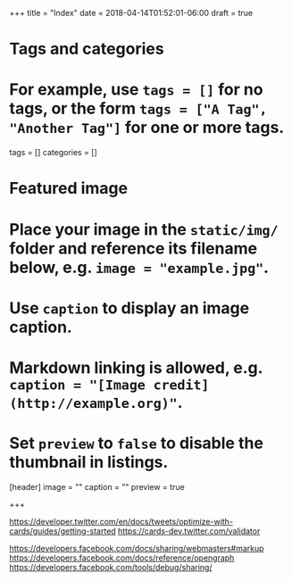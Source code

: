 +++
title = "Index"
date = 2018-04-14T01:52:01-06:00
draft = true

# Tags and categories
# For example, use `tags = []` for no tags, or the form `tags = ["A Tag", "Another Tag"]` for one or more tags.
tags = []
categories = []

# Featured image
# Place your image in the `static/img/` folder and reference its filename below, e.g. `image = "example.jpg"`.
# Use `caption` to display an image caption.
#   Markdown linking is allowed, e.g. `caption = "[Image credit](http://example.org)"`.
# Set `preview` to `false` to disable the thumbnail in listings.
[header]
image = ""
caption = ""
preview = true

+++

https://developer.twitter.com/en/docs/tweets/optimize-with-cards/guides/getting-started
https://cards-dev.twitter.com/validator


https://developers.facebook.com/docs/sharing/webmasters#markup
https://developers.facebook.com/docs/reference/opengraph
https://developers.facebook.com/tools/debug/sharing/